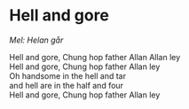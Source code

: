 # Hell and gore
*Mel: Helan går*

Hell and gore, Chung hop father Allan Allan ley  
Hell and gore, Chung hop father Allan ley  
Oh handsome in the hell and tar  
and hell are in the half and four  
Hell and gore, Chung hop father Allan ley  